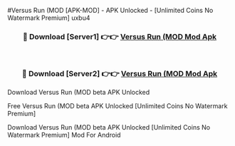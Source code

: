 #Versus Run (MOD [APK-MOD] - APK Unlocked - [Unlimited Coins No Watermark Premium] uxbu4



<div align="center">

<h3>🔴 Download [Server1] 👉👉 <a href="https://momento.my/?title=Versus_Run_(MOD">Versus Run (MOD Mod Apk</a></h3><br>

<h3>🔴 Download [Server2] 👉👉 <a href="https://momento.my/?title=Versus_Run_(MOD">Versus Run (MOD Mod Apk</a></h3>
</div>



Download Versus Run (MOD beta APK Unlocked

Free Versus Run (MOD beta APK Unlocked [Unlimited Coins No Watermark Premium]

Download Versus Run (MOD beta APK Unlocked [Unlimited Coins No Watermark Premium] Mod For Android
